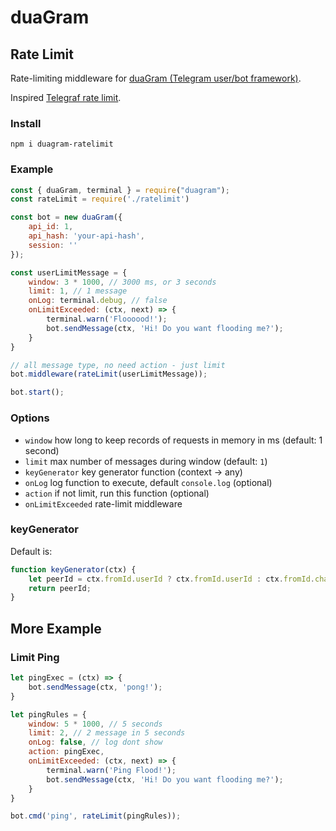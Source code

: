 # duaGram 
## Rate Limit

Rate-limiting middleware for [duaGram (Telegram user/bot framework)](https://github.com/ubotindonesia/duagram/).

Inspired [Telegraf rate limit](https://github.com/telegraf/telegraf-ratelimit).

### Install

    npm i duagram-ratelimit

### Example

```javascript
const { duaGram, terminal } = require("duagram");
const rateLimit = require('./ratelimit')

const bot = new duaGram({
    api_id: 1,
    api_hash: 'your-api-hash',
    session: ''
});

const userLimitMessage = {
    window: 3 * 1000, // 3000 ms, or 3 seconds
    limit: 1, // 1 message
    onLog: terminal.debug, // false
    onLimitExceeded: (ctx, next) => {
        terminal.warn('Floooood!');
        bot.sendMessage(ctx, 'Hi! Do you want flooding me?');
    }
}

// all message type, no need action - just limit
bot.middleware(rateLimit(userLimitMessage));

bot.start();
```

### Options

- `window` how long to keep records of requests in memory in ms (default: 1 second)
- `limit` max number of messages during window (default: `1`)
- `keyGenerator` key generator function (context -> any)
- `onLog` log function to execute, default `console.log` (optional)
- `action` if not limit, run this function (optional)
- `onLimitExceeded` rate-limit middleware


### keyGenerator

Default is:

```javascript
function keyGenerator(ctx) {
    let peerId = ctx.fromId.userId ? ctx.fromId.userId : ctx.fromId.channelId;
    return peerId;
}
```

## More Example

### Limit Ping

```javascript
let pingExec = (ctx) => {
    bot.sendMessage(ctx, 'pong!');
}

let pingRules = {
    window: 5 * 1000, // 5 seconds
    limit: 2, // 2 message in 5 seconds
    onLog: false, // log dont show 
    action: pingExec, 
    onLimitExceeded: (ctx, next) => {
        terminal.warn('Ping Flood!');
        bot.sendMessage(ctx, 'Hi! Do you want flooding me?');
    }
}

bot.cmd('ping', rateLimit(pingRules));
```
